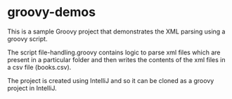 # groovy-demos

This is a sample Groovy project that demonstrates the XML parsing using a groovy script.

The script file-handling.groovy contains logic to parse xml files which are present in a
particular folder and then writes the contents of the xml files in a csv file (books.csv).

The project is created using IntelliJ and so it can be cloned as a groovy project in IntelliJ.
